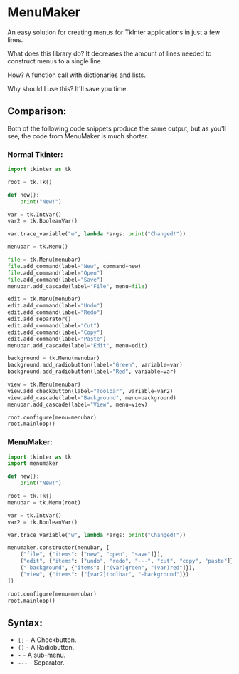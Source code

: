 # MenuMaker
An easy solution for creating menus for TkInter applications in just a few lines.

What does this library do? It decreases the amount of lines needed to construct menus to a single line.

How? A function call with dictionaries and lists.

Why should I use this? It'll save you time.

## Comparison:
Both of the following code snippets produce the same output, but as you'll see, the code from MenuMaker is much shorter.
### Normal Tkinter:
```python
import tkinter as tk

root = tk.Tk()

def new():
    print("New!")

var = tk.IntVar()
var2 = tk.BooleanVar()

var.trace_variable("w", lambda *args: print("Changed!"))

menubar = tk.Menu()

file = tk.Menu(menubar)
file.add_command(label="New", command=new)
file.add_command(label="Open")
file.add_command(label="Save")
menubar.add_cascade(label="File", menu=file)

edit = tk.Menu(menubar)
edit.add_command(label="Undo")
edit.add_command(label="Redo")
edit.add_separator()
edit.add_command(label="Cut")
edit.add_command(label="Copy")
edit.add_command(label="Paste")
menubar.add_cascade(label="Edit", menu=edit)

background = tk.Menu(menubar)
background.add_radiobutton(label="Green", variable=var)
background.add_radiobutton(label="Red", variable=var)

view = tk.Menu(menubar)
view.add_checkbutton(label="Toolbar", variable=var2)
view.add_cascade(label="Background", menu=background)
menubar.add_cascade(label="View", menu=view)

root.configure(menu=menubar)
root.mainloop()
```

### MenuMaker:
```python
import tkinter as tk
import menumaker

def new():
    print("New!")

root = tk.Tk()
menubar = tk.Menu(root)

var = tk.IntVar()
var2 = tk.BooleanVar()

var.trace_variable("w", lambda *args: print("Changed!"))

menumaker.constructor(menubar, [
    ("file", {"items": ["new", "open", "save"]}),
    ("edit", {"items": ["undo", "redo", "---", "cut", "copy", "paste"]}),
    ("-background", {"items": ["(var)green", "(var)red"]}),
    ("view", {"items": ["[var2]toolbar", "-background"]})
])

root.configure(menu=menubar)
root.mainloop()
```

## Syntax:
- `[]` - A Checkbutton.
- `()` - A Radiobutton.
- `-` - A sub-menu.
- `---` - Separator.